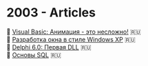 # 2003 - Articles

:page_facing_up: [Visual Basic: Анимация - это несложно!](VB6_Animation.md) :ru:  
:page_facing_up: [Разработка окна в стиле Windows XP](VB6_WindowsXP_Style.md) :ru:  
:page_facing_up: [Delphi 6.0: Первая DLL](Delphi_DLL.md) :ru:  
:page_facing_up: [Основы SQL](SQL.md) :ru:
